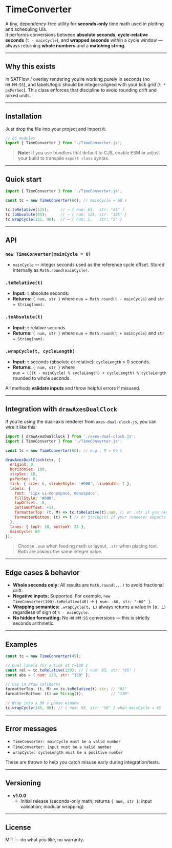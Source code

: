 # TimeConverter

A tiny, dependency-free utility for **seconds-only** time math used in plotting and scheduling UIs.  
It performs conversions between **absolute seconds**, **cycle‑relative seconds** (`t - mainCycle`), and **wrapped seconds** within a cycle window — always returning **whole numbers** and a **matching string**.

---

## Why this exists

In SATFlow / overlay rendering you’re working purely in seconds (no `HH:MM:SS`), and labels/logic should be integer-aligned with your tick grid (`t * pxPerSec`). This class enforces that discipline to avoid rounding drift and mixed units.

---

## Installation

Just drop the file into your project and import it.

```js
// ES modules
import { TimeConverter } from './TimeConverter.js';
```

> **Note:** If you use bundlers that default to CJS, enable ESM or adjust your build to transpile `export class` syntax.

---

## Quick start

```js
import { TimeConverter } from './TimeConverter.js';

const tc = new TimeConverter(60); // mainCycle = 60 s

tc.toRelative(125);     // → { num: 65,  str: "65" }
tc.toAbsolute(65);      // → { num: 125, str: "125" }
tc.wrapCycle(185, 90);  // → { num: 5,   str: "5" }
```

---

## API

### `new TimeConverter(mainCycle = 0)`
- `mainCycle` — integer seconds used as the reference cycle offset. Stored internally as `Math.round(mainCycle)`.

### `.toRelative(t)`
- **Input:** `t` absolute seconds.  
- **Returns:** `{ num, str }` where `num = Math.round(t - mainCycle)` and `str = String(num)`.

### `.toAbsolute(t)`
- **Input:** `t` relative seconds.  
- **Returns:** `{ num, str }` where `num = Math.round(t + mainCycle)` and `str = String(num)`.

### `.wrapCycle(t, cycleLength)`
- **Input:** `t` seconds (absolute or relative); `cycleLength` > 0 seconds.  
- **Returns:** `{ num, str }` where  
  `num = (((t - mainCycle) % cycleLength) + cycleLength) % cycleLength` rounded to whole seconds.

All methods **validate inputs** and throw helpful errors if misused.

---

## Integration with `drawAxesDualClock`

If you’re using the dual-axis renderer from `axes-dual-clock.js`, you can wire it like this:

```js
import { drawAxesDualClock } from './axes-dual-clock.js';
import { TimeConverter } from './TimeConverter.js';

const tc = new TimeConverter(60); // e.g., M = 60 s

drawAxesDualClock(ctx, {
  originX: 0,
  horizonSec: 180,
  stepSec: 10,
  pxPerSec: 6,
  tick: { size: 6, strokeStyle: '#000', lineWidth: 1 },
  labels: {
    font: '11px ui-monospace, monospace',
    fillStyle: '#000',
    topOffset: -8,
    bottomOffset: +14,
    formatterTop: (t, M) => tc.toRelative(t).num, // or .str if you render text directly
    formatterBottom: (t) => t // or String(t) if your renderer expects text
  },
  lanes: { topY: 18, bottomY: 28 },
  mainCycle: 60
});
```

> Choose `.num` when feeding math or layout, `.str` when placing text. Both are always the same integer value.

---

## Edge cases & behavior

- **Whole seconds only:** All results are `Math.round(...)` to avoid fractional drift.
- **Negative inputs:** Supported. For example, `new TimeConverter(100).toRelative(40)` → `{ num: -60, str: "-60" }`.
- **Wrapping semantics:** `.wrapCycle(t, L)` always returns a value in `[0, L)` regardless of sign of `t - mainCycle`.
- **No hidden formatting:** No `HH:MM:SS` conversions — this is strictly seconds arithmetic.

---

## Examples

```js
const tc = new TimeConverter(45);

// Dual labels for a tick at t=130 s
const rel = tc.toRelative(130); // { num: 85, str: "85" }
const abs = { num: 130, str: "130" };

// Use in draw callbacks
formatterTop: (t, M) => tc.toRelative(t).str; // "85"
formatterBottom: (t) => String(t);            // "130"

// Wrap into a 90 s phase window
tc.wrapCycle(185, 90); // { num: 50, str: "50" } when mainCycle = 45
```

---

## Error messages

- `TimeConverter: mainCycle must be a valid number`
- `TimeConverter: input must be a valid number`
- `wrapCycle: cycleLength must be a positive number`

These are thrown to help you catch misuse early during integration/tests.

---

## Versioning

- **v1.0.0**
  - Initial release (seconds-only math; returns `{ num, str }`; input validation; modular wrapping).

---

## License

MIT — do what you like, no warranty.
